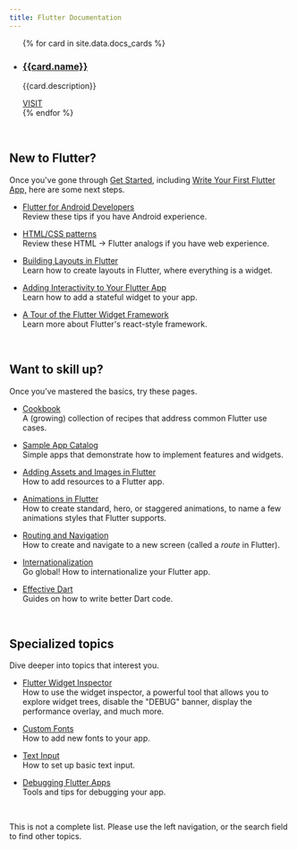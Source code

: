 ```yaml
---
title: Flutter Documentation
---
```


<ul class="cards">
{% for card in site.data.docs_cards %}
	<li class="cards__item">
	    <div class="card">
		    <h3 class="catalog-category-title"><a class="action-link" href="{{card.url}}">{{card.name}}</a></h3>
		    <p>{{card.description}}</p>
		    <div class="card-action">
		        <a class="action-link" href="{{card.url}}">VISIT</a>
		    </div>
		</div>
	</li>
{% endfor %}
</ul>

&nbsp;


## New to Flutter?

Once you've gone through [Get Started](/get-started/install/),
including [Write Your First Flutter App,](/get-started/codelab/)
here are some next steps.

* [Flutter for Android Developers](/flutter-for-android/)<br>
  Review these tips if you have Android experience.

* [HTML/CSS patterns](/web-analogs/)<br>
  Review these HTML -> Flutter analogs if you have web experience.

* [Building Layouts in Flutter](/tutorials/layout/)<br>
  Learn how to create layouts in Flutter, where everything is
  a widget.

* [Adding Interactivity to Your Flutter App](/tutorials/interactive/)<br>
  Learn how to add a stateful widget to your app.

* [A Tour of the Flutter Widget Framework](/widgets-intro/)<br>
  Learn more about Flutter's react-style framework.

&nbsp;


## Want to skill up?

Once you’ve mastered the basics, try these pages.

* [Cookbook](/cookbook/)<br>
  A (growing) collection of recipes that address common Flutter
  use cases.

* [Sample App Catalog](/catalog/samples/)<br>
  Simple apps that demonstrate how to implement features and widgets.

* [Adding Assets and Images in Flutter](/assets-and-images/)<br>
  How to add resources to a Flutter app.

* [Animations in Flutter](/animations/)<br>
  How to create standard, hero, or staggered animations, to
  name a few animations styles that Flutter supports.

* [Routing and Navigation](/cookbook/navigation/navigation-basics/)<br>
  How to create and navigate to a new screen (called a
  _route_ in Flutter).

* [Internationalization](/tutorials/internationalization/)<br>
  Go global! How to internationalize your Flutter app.

* [Effective Dart](https://www.dartlang.org/guides/language/effective-dart)<br>
  Guides on how to write better Dart code.

&nbsp;


## Specialized topics

Dive deeper into topics that interest you.

* [Flutter Widget Inspector](/inspector/)<br>
  How to use the widget inspector, a powerful tool that allows
  you to explore widget trees, disable the "DEBUG"
  banner, display the performance overlay, and much more.

* [Custom Fonts](/cookbook/design/fonts/)<br>
  How to add new fonts to your app.

* [Text Input](/cookbook/forms/text-input/)<br>
  How to set up basic text input.

* [Debugging Flutter Apps](/debugging/)<br>
  Tools and tips for debugging your app.


&nbsp;


This is not a complete list. Please use the left navigation,
or the search field to find other topics.
